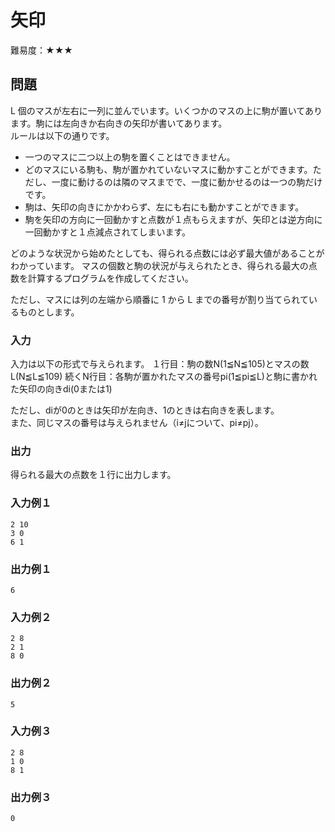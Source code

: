 # 矢印
難易度：★★★

## 問題
L 個のマスが左右に一列に並んでいます。いくつかのマスの上に駒が置いてあります。駒には左向きか右向きの矢印が書いてあります。    
ルールは以下の通りです。

- 一つのマスに二つ以上の駒を置くことはできません。
- どのマスにいる駒も、駒が置かれていないマスに動かすことができます。ただし、一度に動けるのは隣のマスまでで、一度に動かせるのは一つの駒だけです。
- 駒は、矢印の向きにかかわらず、左にも右にも動かすことができます。
- 駒を矢印の方向に一回動かすと点数が１点もらえますが、矢印とは逆方向に一回動かすと１点減点されてしまいます。

どのような状況から始めたとしても、得られる点数には必ず最大値があることがわかっています。
マスの個数と駒の状況が与えられたとき、得られる最大の点数を計算するプログラムを作成してください。

ただし、マスには列の左端から順番に 1 から L までの番号が割り当てられているものとします。

### 入力
入力は以下の形式で与えられます。
１行目：駒の数N(1≦N≦105)とマスの数L(N≦L≦109)
続くN行目：各駒が置かれたマスの番号pi(1≦pi≦L)と駒に書かれた矢印の向きdi(0または1)

ただし、diが0のときは矢印が左向き、1のときは右向きを表します。    
また、同じマスの番号は与えられません（i≠jについて、pi≠pj）。

### 出力
得られる最大の点数を１行に出力します。


### 入力例１
```
2 10
3 0
6 1 
```

### 出力例１
```
6
```

### 入力例２
```
2 8
2 1
8 0 
```

### 出力例２
```
5
```

### 入力例３
```
2 8
1 0
8 1 
```

### 出力例３
```
0
```